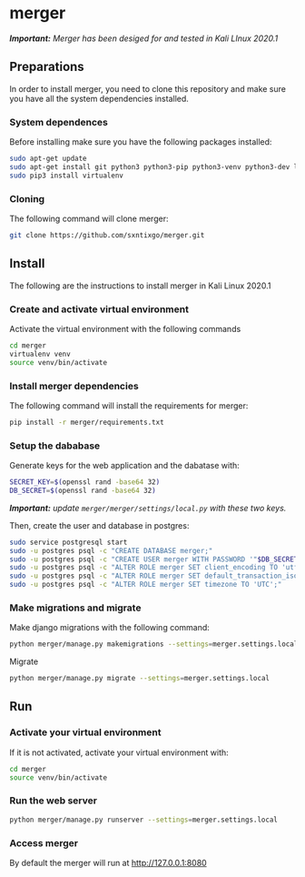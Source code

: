 # merger
***Important:** Merger has been desiged for and tested in Kali LInux 2020.1*

## Preparations
In order to install merger, you need to clone this repository and make sure you have all the system dependencies installed.

### System dependences

Before installing make sure you have the following packages installed:

```bash
sudo apt-get update
sudo apt-get install git python3 python3-pip python3-venv python3-dev libpq-dev postgresql openssl -y
sudo pip3 install virtualenv
```

### Cloning

The following command will clone merger:

```bash
git clone https://github.com/sxntixgo/merger.git
```

## Install
The following are the instructions to install merger in Kali Linux 2020.1

### Create and activate virtual environment

Activate the virtual environment with the following commands

```bash
cd merger
virtualenv venv
source venv/bin/activate
```

### Install merger dependencies

The following command will install the requirements for merger:

```bash
pip install -r merger/requirements.txt
```

### Setup the dababase

Generate keys for the web application and the dabatase with:

```bash
SECRET_KEY=$(openssl rand -base64 32)
DB_SECRET=$(openssl rand -base64 32)
```

***Important:** update `merger/merger/settings/local.py` with these two keys.*

Then, create the user and database in postgres:

```bash
sudo service postgresql start
sudo -u postgres psql -c "CREATE DATABASE merger;"
sudo -u postgres psql -c "CREATE USER merger WITH PASSWORD '"$DB_SECRET"';"
sudo -u postgres psql -c "ALTER ROLE merger SET client_encoding TO 'utf8';"
sudo -u postgres psql -c "ALTER ROLE merger SET default_transaction_isolation TO 'read committed';"
sudo -u postgres psql -c "ALTER ROLE merger SET timezone TO 'UTC';"
```

### Make migrations and migrate

Make django migrations with the following command:

```bash
python merger/manage.py makemigrations --settings=merger.settings.local
```

Migrate

```bash
python merger/manage.py migrate --settings=merger.settings.local
```

## Run

### Activate your virtual environment
If it is not activated, activate your virtual environment with:

```bash
cd merger
source venv/bin/activate
```

### Run the web server
```bash
python merger/manage.py runserver --settings=merger.settings.local
```

### Access merger
By default the merger will run at http://127.0.0.1:8080